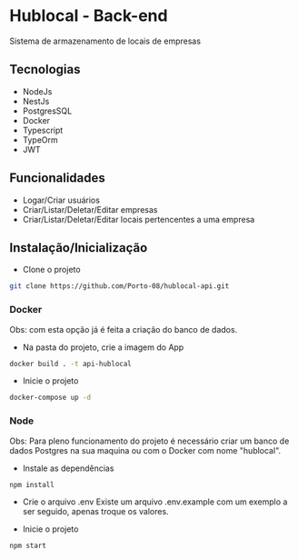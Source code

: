 # Hublocal - Back-end
Sistema de armazenamento de locais de empresas

## Tecnologias 
- NodeJs
- NestJs
- PostgresSQL
- Docker
- Typescript
- TypeOrm
- JWT

## Funcionalidades

- Logar/Criar usuários
- Criar/Listar/Deletar/Editar empresas 
- Criar/Listar/Deletar/Editar locais pertencentes a uma empresa 

## Instalação/Inicialização
- Clone o projeto
```bash
git clone https://github.com/Porto-08/hublocal-api.git
```

### Docker
Obs: com esta opção já é feita a criação do banco de dados.

- Na pasta do projeto, crie a imagem do App
```bash
docker build . -t api-hublocal
```
- Inicie o projeto
```bash
docker-compose up -d
```

### Node
Obs: Para pleno funcionamento do projeto é necessário criar um banco de dados Postgres na sua maquina ou com o Docker com nome "hublocal".

- Instale as dependências
```bash
npm install
```

- Crie o arquivo .env
Existe um arquivo .env.example com um exemplo a ser seguido, apenas troque os valores.

- Inicie o projeto
```bash
npm start
```


